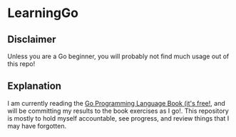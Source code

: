 # LearningGo

## Disclaimer
Unless you are a Go beginner, you will probably not find much usage out of this repo!

## Explanation
I am currently reading the [Go Programming Language Book (it's free!](https://www.gopl.io/), and will be committing my results to the book exercises as I go!.
This repository is mostly to hold myself accountable, see progress, and review things that I may have forgotten.
